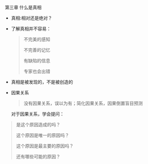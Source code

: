 ​         第三章  什么是真相

- 真相:相对还是绝对？

- 了解真相并不容易：

  > 不完美的感知
  >
  > 不完善的记忆
  >
  > 有缺陷的信息
  >
  > 专家也会出错

- 真相是被发现的，不是被创造的

- 因果关系

  > 没有因果关系，误以为有；简化因果关系，因果倒置盲目预测

   对于因果关系，学会提问：

> 是这个原因造成的吗？
>
> 这个原因是唯一的原因吗？
>
> 这个原因是最主要的原因吗？
>
> 还有哪些可能的原因？





